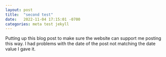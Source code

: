 ```yaml
---
layout: post
title:  "second test"
date:   2022-11-04 17:15:01 -0700
categories: meta test jekyll
---
```

Putting up this blog post to make sure the website can support me posting this way. I had problems with the date of the post not matching the 
date value I gave it.